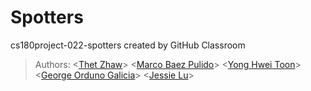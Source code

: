 # Spotters
cs180project-022-spotters created by GitHub Classroom

> Authors: \<[Thet Zhaw](https://github.com/tzaw0)\> \<[Marco Baez Pulido](https://github.com/marcobaez21)\> \<[Yong Hwei Toon](https://github.com/yhtoon)\> \<[George Orduno Galicia](https://github.com/GeorgeO05)\> \<[Jessie Lu](https://github.com/Jess-say)\>   

